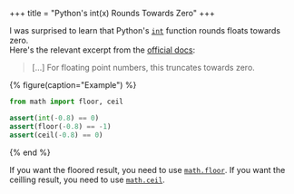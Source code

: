 +++
title = "Python's int(x) Rounds Towards Zero"
+++

I was surprised to learn that Python's [`int`] function rounds floats towards zero. \
Here's the relevant excerpt from the [official docs][`int`]:
> […] For floating point numbers, this truncates towards zero.

{% figure(caption="Example") %}
```python
from math import floor, ceil

assert(int(-0.8) == 0)
assert(floor(-0.8) == -1)
assert(ceil(-0.8) == 0)
```
{% end %}

If you want the floored result, you need to use [`math.floor`].
If you want the ceilling result, you need to use [`math.ceil`].

[`int`]: https://docs.python.org/3/library/functions.html#int
[`math.floor`]: https://docs.python.org/3/library/math.html#math.floor
[`math.ceil`]: https://docs.python.org/3/library/math.html#math.ceil
